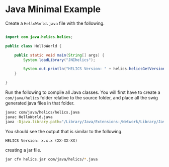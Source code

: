 # Java Minimal Example

Create a `HelloWorld.java` file with the following.

```java

import com.java.helics.helics;

public class HelloWorld {

    public static void main(String[] args) {
        System.loadLibrary("JNIhelics");

        System.out.println("HELICS Version: " + helics.helicsGetVersion());
    }

}
```

Run the following to compile all Java classes. You will first have to create a `com/java/helics` folder relative to the source folder, and place all the swig generated java files in that folder.

```bash
javac com/java/helics/helics.java
javac HelloWorld.java
java -Djava.library.path="/Library/Java/Extensions:/Network/Library/Java/Extensions:/System/Library/Java/Extensions:/usr/lib/java:/path/to/GitRepos/HELICS-src/build-osx/swig/java/com/java/helics/:." HelloWorld
```

You should see the output that is similar to the following.

```
HELICS Version: x.x.x (XX-XX-XX)
```

creating a jar file.

```bash
jar cfv helics.jar com/java/helics/*.java
```
